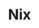 ---
git: https://github.com/nix-community
logohandle: builtwithnix
sort: nix
title: Nix
website: https://builtwithnix.org/
---